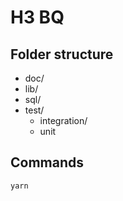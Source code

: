 # H3 BQ

## Folder structure

- doc/
- lib/
- sql/
- test/
    - integration/
    - unit

## Commands

```
yarn
```